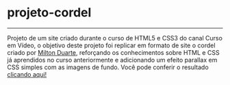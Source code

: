 # projeto-cordel
***
 Projeto de um site criado durante o curso de HTML5 e CSS3 do canal Curso em Vídeo, o objetivo deste projeto foi replicar em formato de site o cordel criado por [Milton Duarte](https://www.recantodasletras.com.br/poesias/3186743), reforçando os conhecimentos sobre HTML e CSS já aprendidos no curso anteriormente e adicionando um efeito parallax em CSS simples com as imagens de fundo. Você pode conferir o resultado [clicando aqui!](https://gabriel-costa-valin.github.io/projeto-cordel/)